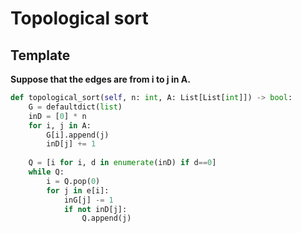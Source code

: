 # Topological sort

## Template

**Suppose that the edges are from i to j in A.**

``` py
def topological_sort(self, n: int, A: List[List[int]]) -> bool:
    G = defaultdict(list)
    inD = [0] * n
    for i, j in A:
        G[i].append(j)
        inD[j] += 1
    
    Q = [i for i, d in enumerate(inD) if d==0]
    while Q:
        i = Q.pop(0)
        for j in e[i]:
            inG[j] -= 1
            if not inD[j]: 
                Q.append(j)
```
